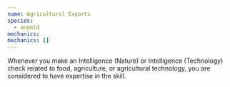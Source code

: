 ```yaml
---
name: Agricultural Exports
species:
  - anomid
mechanics:
mechanics: []
---
```

Whenever you make an Intelligence (Nature) or Intelligence (Technology) check related to food, agriculture, or agricultural technology, you are considered to have expertise in the skill.
